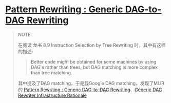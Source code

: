 # [Pattern Rewriting : Generic DAG-to-DAG Rewriting](https://mlir.llvm.org/docs/PatternRewriter/)

> NOTE:
>
> 在阅读 龙书 8.9 Instruction Selection by Tree Rewriting 时，其中有这样的描述:
>
> > Better code might be obtained for some machines by using DAG's rather than trees, but DAG matching is more complex than tree matching.
>
> 其中提及了DAG matching，于是我Google DAG matching，发现了MLIR的 [Pattern Rewriting : Generic DAG-to-DAG Rewriting](https://mlir.llvm.org/docs/PatternRewriter/)、[Generic DAG Rewriter Infrastructure Rationale](https://mlir.llvm.org/docs/Rationale/RationaleGenericDAGRewriter/) 
>
> 